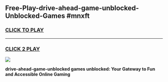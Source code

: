 
## Free-Play-drive-ahead-game-unblocked-Unblocked-Games #mnxft
<h3>
<a href="https://news.freeplayer.one?title=drive-ahead-game-unblocked&ref=8M">CLICK TO PLAY</a></h3>
<hr>

<h3>
<a href="https://news.freeplayer.one?title=drive-ahead-game-unblocked&ref=8M">CLICK 2 PLAY</a>
  
</h3>

<a href="https://news.freeplayer.one?title=drive-ahead-game-unblocked&ref=8M"><img src="https://clearcache.store/games.png"></a>


**drive-ahead-game-unblocked games unblocked: Your Gateway to Fun and Accessible Online Gaming**
